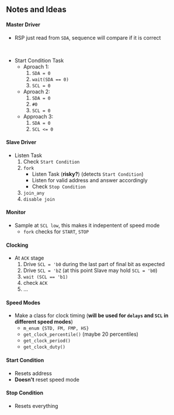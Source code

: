 ## Notes and Ideas

#### Master Driver

- RSP just read from `SDA`, sequence will compare if it is correct
<br>

- Start Condition Task
    - Aproach 1: 
        1. `SDA = 0`
        2. `wait(SDA == 0)`
        3. `SCL = 0`
    - Aproach 2: 
        1. `SDA = 0`
        2. `#0`
        3. `SCL = 0`
    - Approach 3:
        1. `SDA = 0`
        2. `SCL <= 0`

#### Slave Driver

-  Listen Task
    1. Check `Start Condition`
    2. `fork`
        - Listen Task (__risky?__) (detects `Start Condition`)
        - Listen for valid address and answer accordingly
        - Check `Stop Condition`
    3. `join_any`
    4. `disable join`

#### Monitor

- Sample at `SCL low`, this makes it indepentent of speed mode
    - `fork` checks for `START`, `STOP`

#### Clocking

- At `ACK` stage
    1. Drive `SCL = 'b0` during the last part of final bit as expected
    2. Drive `SCL = 'bZ` (at this point Slave may hold `SCL = 'b0`)
    3. `wait (SCL == 'b1)`
    4. check `ACK`
    5. ...

#### Speed Modes

- Make a class for clock timing (__will be used for `delays` and `SCL` in different speed modes__)
    - `m_enum {STD, FM, FMP, HS}`
    - `get_clock_percentile()` (maybe 20 percentiles)
    - `get_clock_period()`
    - `get_clock_duty()`

#### Start Condition
- Resets address
- __Doesn't__ reset speed mode

#### Stop Condition
- Resets everything